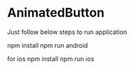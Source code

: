 # AnimatedButton

Just follow below steps to run application 

npm install 
npm run android 

for ios 
npm install
npm run ios
